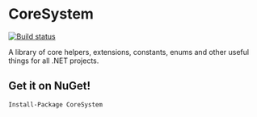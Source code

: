 CoreSystem
==========

[![Build status](https://ci.appveyor.com/api/projects/status/947f8fukjggcdsmp)](https://ci.appveyor.com/project/benmccallum/coresystem)

A library of core helpers, extensions, constants, enums and other useful things for all .NET projects.

## Get it on NuGet!

    Install-Package CoreSystem